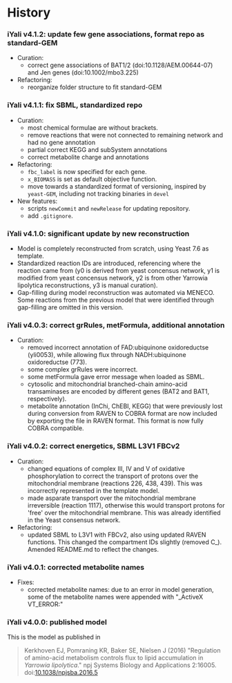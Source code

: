 # History

### iYali v4.1.2: update few gene associations, format repo as standard-GEM
- Curation:
  - correct gene associations of BAT1/2 (doi:10.1128/AEM.00644-07) and Jen genes (doi:10.1002/mbo3.225)
- Refactoring:
  - reorganize folder structure to fit standard-GEM

### iYali v4.1.1: fix SBML, standardized repo
- Curation:
  - most chemical formulae are without brackets.
  - remove reactions that were not connected to remaining network and had no gene annotation
  - partial correct KEGG and subSystem annotations
  - correct metabolite charge and annotations
- Refactoring:
  - `fbc_label` is now specified for each gene.
  - `x_BIOMASS` is set as default objective function.
  - move towards a standardized format of versioning, inspired by `yeast-GEM`, including not tracking binaries in `devel`
- New features:
  - scripts `newCommit` and `newRelease` for updating repository.
  - add `.gitignore`.

### iYali v4.1.0: significant update by new reconstruction
- Model is completely reconstructed from scratch, using Yeast 7.6 as template.
- Standardized reaction IDs are introduced, referencing where the reaction came from (y0 is derived from yeast concensus network, y1 is modified from yeast concensus network, y2 is from other Yarrowia lipolytica reconstructions, y3 is manual curation).
- Gap-filling during model reconstruction was automated via MENECO. Some reactions from the previous model that were identified through gap-filling are omitted in this version.

### iYali v4.0.3: correct grRules, metFormula, additional annotation
- Curation:
  - removed incorrect annotation of FAD:ubiquinone oxidoreductse (yli0053), while allowing flux through NADH:ubiquinone oxidoreductse (773).
  - some complex grRules were incorrect.
  - some metFormula gave error message when loaded as SBML.
  - cytosolic and mitochondrial branched-chain amino-acid transaminases are encoded by different genes (BAT2 and BAT1, respectively).
  - metabolite annotation (InChi, ChEBI, KEGG) that were previously lost during conversion from RAVEN to COBRA format are now included by exporting the file in RAVEN format. This format is now fully COBRA compatible.

### iYali v4.0.2: correct energetics, SBML L3V1 FBCv2
- Curation:
  - changed equations of complex III, IV and V of oxidative phosphorylation to correct the transport of protons over the mitochondrial membrane (reactions 226, 438, 439). This was incorrectly represented in the template model.
  - made asparate transport over the mitochondrial membrane irreversible (reaction 1117), otherwise this would transport protons for 'free' over the mitochondrial membrane. This was already identified in the Yeast consensus network.
- Refactoring:
  - updated SBML to L3V1 with FBCv2, also using updated RAVEN functions. This changed the compartment IDs slightly (removed C_). Amended README.md to reflect the changes.

### iYali v4.0.1: corrected metabolite names
- Fixes:
  - corrected metabolite names: due to an error in model generation, some of the metabolite names were appended with "_ActiveX VT_ERROR:"

### iYali v4.0.0: published model
This is the model as published in
>Kerkhoven EJ, Pomraning KR, Baker SE, Nielsen J (2016) "Regulation of amino-acid metabolism controls flux to lipid accumulation in _Yarrowia lipolytica_." npj Systems Biology and Applications 2:16005. doi:[10.1038/npjsba.2016.5](http://www.nature.com/articles/npjsba20165)
